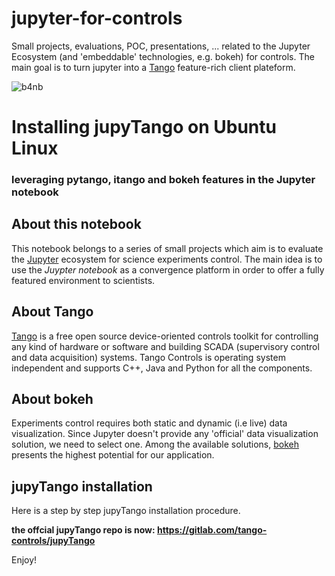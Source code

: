 # **jupyter-for-controls**
Small projects, evaluations, POC, presentations, ... related to the Jupyter Ecosystem (and 'embeddable' technologies, e.g. bokeh) for controls. The main goal is to turn jupyter into a [Tango](https://www.tango-controls.org) feature-rich client plateform.  

![b4nb](https://github.com/nleclercq/jupyter-for-controls/blob/master/bokeh-data-streaming-for-notebook/b4nb.gif)

# **Installing jupyTango on Ubuntu Linux**
### **leveraging pytango, itango and bokeh features in the Jupyter notebook**

## About this notebook
This notebook belongs to a series of small projects which aim is to evaluate the [Jupyter](http://jupyter.org/) ecosystem for science experiments control. The main idea is to use the _Juypter notebook_ as a convergence platform in order to offer a fully featured environment to scientists. 

## About Tango 
[Tango](https://www.tango-controls.org) is a free open source device-oriented controls toolkit for controlling any kind of hardware or software and building SCADA (supervisory control and data acquisition) systems. Tango Controls is operating system independent and supports C++, Java and Python for all the components.

## About bokeh
Experiments control requires both static and dynamic (i.e live) data visualization. Since Jupyter doesn't provide any 'official' data visualization solution, we need to select one. Among the available solutions, [bokeh](http://bokeh.pydata.org/en/latest) presents the highest potential for our application.

## jupyTango installation
Here is a step by step jupyTango installation procedure.

**the offcial jupyTango repo is now:  https://gitlab.com/tango-controls/jupyTango**

Enjoy!

